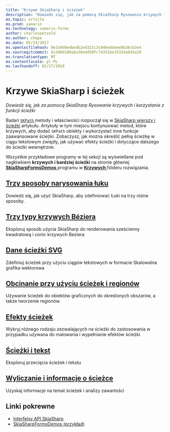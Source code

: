 ```yaml
---
title: "Krzywe SkiaSharp i ścieżek"
description: "Dowiedz się, jak za pomocą SkiaSharp Rysowanie krzywych i korzystanie z funkcji ścieżki"
ms.topic: article
ms.prod: xamarin
ms.technology: xamarin-forms
author: charlespetzold
ms.author: chape
ms.date: 05/24/2017
ms.openlocfilehash: 0e3a9d0e4bedb2e4321c3c846eddeee8b36cb3e4
ms.sourcegitcommit: 6cd40d190abe38edd50fc74331be15324a845a28
ms.translationtype: MT
ms.contentlocale: pl-PL
ms.lasthandoff: 02/27/2018
---
```

# <a name="skiasharp-curves-and-paths"></a>Krzywe SkiaSharp i ścieżek

_Dowiedz się, jak za pomocą SkiaSharp Rysowanie krzywych i korzystanie z funkcji ścieżki_

Badań [ `SKPath` ](https://developer.xamarin.com/api/type/SkiaSharp.SKPath/) metody i właściwości rozpoczął się w [SkiaSharp wierszy i ścieżki](~/xamarin-forms/user-interface/graphics/skiasharp/paths/index.md) artykułu. Artykuły w tym miejscu kontynuować metod, które krzywych, aby dodać `SKPath` obiekty i wykorzystać inne funkcje zaawansowane ścieżki. Zobaczysz, jak można określić pełną ścieżkę w ciągu tekstowym zwięzły, jak używać efekty ścieżki i dotyczące dalszego do ścieżki wewnętrzne.

Wszystkie przykładowe programy w tej sekcji są wyświetlane pod nagłówkiem **krzywych i bardziej ścieżki** na stronie głównej [ **SkiaSharpFormsDemos** ](https://developer.xamarin.com/samples/xamarin-forms/SkiaSharpForms/SkiaSharpFormsDemos/) programu w [ **Krzywych** ](https://github.com/xamarin/xamarin-forms-samples/tree/master/SkiaSharpForms/SkiaSharpFormsDemos/SkiaSharpFormsDemos/SkiaSharpFormsDemos/Curves) folderu rozwiązania.

## <a name="three-ways-to-draw-an-arcarcsmd"></a>[Trzy sposoby narysowania łuku](arcs.md)

Dowiedz się, jak użyć SkiaSharp, aby zdefiniować Łuki na trzy różne sposoby.

## <a name="three-types-of-bzier-curvesbeziersmd"></a>[Trzy typy krzywych Béziera](beziers.md)

Eksploruj sposób użycia SkiaSharp do renderowania sześcienny kwadratową i conic krzywych Beziera

## <a name="svg-path-datapath-datamd"></a>[Dane ścieżki SVG](path-data.md)

Zdefiniuj ścieżek przy użyciu ciągów tekstowych w formacie Skalowalna grafika wektorowa

## <a name="clipping-with-paths-and-regionsclippingmd"></a>[Obcinanie przy użyciu ścieżek i regionów](clipping.md)

Używanie ścieżek do obiektów graficznych do określonych obszarów, a także tworzenie regionów.

## <a name="path-effectseffectsmd"></a>[Efekty ścieżek](effects.md)

Wykryj różnego rodzaju zezwalających na ścieżki do zastosowania w przypadku używana do malowania i wypełnianie efektów ścieżki.

## <a name="paths-and-texttext-pathsmd"></a>[Ścieżki i tekst](text-paths.md)

Eksploruj przecięcia ścieżek i tekstu

## <a name="path-information-and-enumerationinformationmd"></a>[Wyliczanie i informacje o ścieżce](information.md)

Uzyskaj informacje na temat ścieżek i analizy zawartości


## <a name="related-links"></a>Linki pokrewne

- [Interfejsy API SkiaSharp](https://developer.xamarin.com/api/root/SkiaSharp/)
- [SkiaSharpFormsDemos (przykład)](https://developer.xamarin.com/samples/xamarin-forms/SkiaSharpForms/SkiaSharpFormsDemos/)
